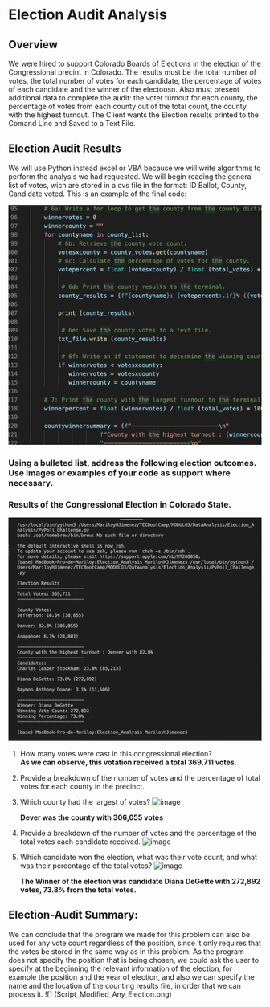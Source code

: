 # Election Audit Analysis 
##  Overview
We were hired to support Colorado Boards of Elections in the election of the Congressional precint in Colorado. The results must be the total number of votes, the total number of votes for each candidate, the percentage of votes of each candidate and the winner of the electoosn. Also  must present additional data to complete the audit:
the voter turnout for each county, the percentage of votes from each county out of the total count, the county with the highest turnout.
The Client wants the Election results printed to the Comand Line and Saved to a Text File. 
## Election Audit Results  
  We will use Python instead excel or VBA because we will write algorithms to perform the analysis we had requested. We will begin reading the general list of votes, wich are stored in a cvs file in the format: ID Ballot, County, Candidate voted. This is an example of the final code: 
  
![Total votes per County](Votes_x_County.png)

### Using a bulleted list, address the following election outcomes. Use images or examples of your code as support where necessary.
### Results of the Congressional Election in Colorado State.
![Election Results](ElectionResults.png) 

1. How many votes were cast in this congressional election?   
   **As we can observe, this votation received a total 369,711 votes.**
     
2. Provide a breakdown of the number of votes and the percentage of total votes for each county in the precinct.
3. Which county had the largest  of votes?
   ![image](https://user-images.githubusercontent.com/102195803/163259840-0fc9d41a-b889-4f20-b43b-928047a1d17b.png)
   
   **Dever was the county with 306,055 votes**
4. Provide a breakdown of the number of votes and the percentage of the total votes each candidate received.
  ![image](https://user-images.githubusercontent.com/102195803/163261710-8b9b313c-f1ae-4363-93e6-35d7c20f6743.png) 
  
5. Which candidate won the election, what was their vote count, and what was their percentage of the total votes?
    ![image](https://user-images.githubusercontent.com/102195803/163261830-ab39e761-5890-4fe9-8f82-167c9d3f549e.png) 
    
   **The Winner of the election was candidate Diana DeGette with 272,892 votes, 73.8% from the total votes.**
    
## Election-Audit Summary: 
We can conclude that the program we made for this problem can also be used for any vote count regardless of the position, since it only requires that the votes be stored in the same way as in this problem. As the program does not specify the position that is being chosen, we could ask the user to specify at the beginning the relevant information of the election, for example the position  and the year of election, and also we can specify the name and the location of the counting results file, in order that we can process it. 
![] (Script_Modified_Any_Election.png) 
